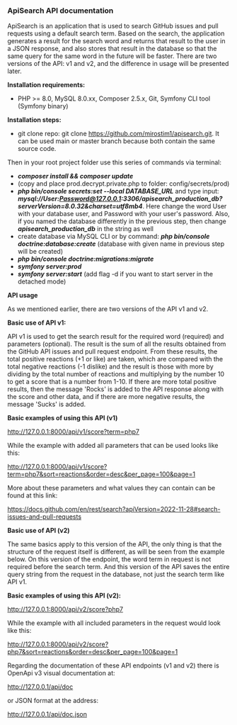 ### **ApiSearch API documentation**

ApiSearch is an application that is used to search GitHub issues and pull requests using a default search term. Based on the search, the application generates a result for the search word and returns that result to the user in a JSON response, and also stores that result in the database so that the same query for the same word in the future will be faster.
There are two versions of the API: v1 and v2, and the difference in usage will be presented later.

**Installation requirements:**

- PHP >= 8.0, MySQL 8.0.xx, Composer 2.5.x, Git, Symfony CLI tool (Symfony binary)

**Installation steps:**
- git clone repo: git clone https://github.com/mirostim1/apisearch.git. It can be used main or master branch because both contain the same source code.

Then in your root project folder use this series of commands via terminal:

- _**composer install && composer update**_
- (copy and place prod.decrypt.private.php to folder: config/secrets/prod)
- _**php bin/console secrets:set --local DATABASE_URL**_ and type input: _**mysql://User:Password@127.0.0.1:3306/apisearch_production_db?serverVersion=8.0.32&charset=utf8mb4**_. Here change the word User with your database user, and Password with your user's password. Also, if you named the database differently in the previous step, then change _**apisearch_production_db**_ in the string as well
- create database via MySQL CLI or by command: _**php bin/console doctrine:database:create**_ (database with given name in previous step will be created)
- **_php bin/console doctrine:migrations:migrate_**
- _**symfony server:prod**_
- ***symfony server:start*** (add flag -d if you want to start server in the detached mode)

**API usage**

As we mentioned earlier, there are two versions of the API v1 and v2.

**Basic use of API v1:**

API v1 is used to get the search result for the required word (required) and parameters (optional). The result is the sum of all the results obtained from the GitHub API issues and pull request endpoint. From these results, the total positive reactions (+1 or like) are taken, which are compared with the total negative reactions (-1 dislike) and the result is those with more by dividing by the total number of reactions and multiplying by the number 10 to get a score that is a number from 1-10. If there are more total positive results, then the message 'Rocks' is added to the API response along with the score and other data, and if there are more negative results, the message 'Sucks' is added.

**Basic examples of using this API (v1)**

http://127.0.0.1:8000/api/v1/score?term=php7

While the example with added all parameters that can be used looks like this:

http://127.0.0.1:8000/api/v1/score?term=php7&sort=reactions&order=desc&per_page=100&page=1

More about these parameters and what values they can contain can be found at this link:

https://docs.github.com/en/rest/search?apiVersion=2022-11-28#search-issues-and-pull-requests

**Basic use of API (v2)**

The same basics apply to this version of the API, the only thing is that the structure of the request itself is different, as will be seen from the example below. On this version of the endpoint, the word term in request is not required before the search term. And this version of the API saves the entire query string from the request in the database, not just the search term like API v1.

**Basic examples of using this API (v2):**

http://127.0.0.1:8000/api/v2/score?php7

While the example with all included parameters in the request would look like this:

http://127.0.0.1:8000/api/v2/score?php7&sort=reactions&order=desc&per_page=100&page=1

Regarding the documentation of these API endpoints (v1 and v2) there is OpenApi v3 visual documentation at:

http://127.0.0.1/api/doc

or JSON format at the address:

http://127.0.0.1/api/doc.json


